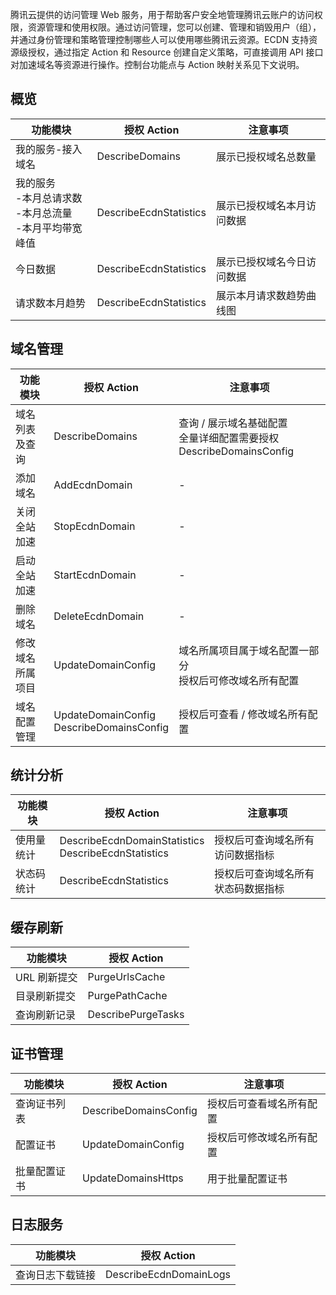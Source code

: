 腾讯云提供的访问管理 Web 服务，用于帮助客户安全地管理腾讯云账户的访问权限，资源管理和使用权限。通过访问管理，您可以创建、管理和销毁用户（组），并通过身份管理和策略管理控制哪些人可以使用哪些腾讯云资源。ECDN 支持资源级授权，通过指定 Action 和 Resource 创建自定义策略，可直接调用 API 接口对加速域名等资源进行操作。控制台功能点与 Action 映射关系见下文说明。

## 概览

| 功能模块                                                     | 授权 Action            | 注意事项                   |
| ------------------------------------------------------------ | ---------------------- | -------------------------- |
| 我的服务-接入域名                                            | DescribeDomains        | 展示已授权域名总数量       |
| 我的服务<br/>-本月总请求数<br>-本月总流量<br/>-本月平均带宽峰值 | DescribeEcdnStatistics | 展示已授权域名本月访问数据 |
| 今日数据                                                     | DescribeEcdnStatistics | 展示已授权域名今日访问数据 |
| 请求数本月趋势                                               | DescribeEcdnStatistics | 展示本月请求数趋势曲线图   |

## 域名管理

| 功能模块         | 授权 Action                                  | 注意事项                                                     |
| ---------------- | -------------------------------------------- | ------------------------------------------------------------ |
| 域名列表及查询   | DescribeDomains                              | 查询 / 展示域名基础配置<br/>全量详细配置需要授权 DescribeDomainsConfig |
| 添加域名         | AddEcdnDomain                                | -                                                            |
| 关闭全站加速     | StopEcdnDomain                               | -                                                            |
| 启动全站加速     | StartEcdnDomain                              | -                                                            |
| 删除域名         | DeleteEcdnDomain                             | -                                                            |
| 修改域名所属项目 | UpdateDomainConfig                           | 域名所属项目属于域名配置一部分<br/>授权后可修改域名所有配置  |
| 域名配置管理     | UpdateDomainConfig<br/>DescribeDomainsConfig | 授权后可查看 / 修改域名所有配置                              |

## 统计分析

| 功能模块   | 授权 Action                                            | 注意事项                           |
| ---------- | ------------------------------------------------------ | ---------------------------------- |
| 使用量统计 | DescribeEcdnDomainStatistics<br>DescribeEcdnStatistics | 授权后可查询域名所有访问数据指标   |
| 状态码统计 | DescribeEcdnStatistics                                 | 授权后可查询域名所有状态码数据指标 |

## 缓存刷新

| 功能模块     | 授权 Action        |
| ------------ | ------------------ |
| URL 刷新提交 | PurgeUrlsCache     |
| 目录刷新提交 | PurgePathCache     |
| 查询刷新记录 | DescribePurgeTasks |

## 证书管理

| 功能模块     | 授权 Action           | 注意事项                 |
| ------------ | --------------------- | ------------------------ |
| 查询证书列表 | DescribeDomainsConfig | 授权后可查看域名所有配置 |
| 配置证书     | UpdateDomainConfig    | 授权后可修改域名所有配置 |
| 批量配置证书 | UpdateDomainsHttps    | 用于批量配置证书         |

## 日志服务

| 功能模块         | 授权 Action            |
| ---------------- | ---------------------- |
| 查询日志下载链接 | DescribeEcdnDomainLogs |
